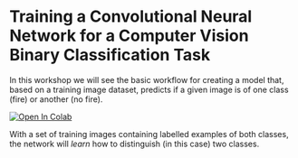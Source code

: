 # Training a Convolutional Neural Network for a Computer Vision Binary Classification Task

In this workshop we will see the basic workflow for creating a model that, based on a training image dataset, predicts if a given image is of one class (fire) or another (no fire).

[![Open In Colab](https://colab.research.google.com/assets/colab-badge.svg)][colab_jp_nb_link] 
 
[colab_jp_nb_link]: https://colab.research.google.com/github/CityDataScienceSociety/ComputerVisionWorkshops/blob/main/detect-fire-with-AI/src/Train.ipynb

With a set of training images containing labelled examples of both classes, the network will *learn* how to distinguish (in this case) two classes.



